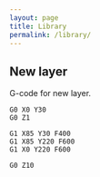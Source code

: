 ```yaml
---
layout: page
title: Library
permalink: /library/
---
```


## New layer

G-code for new layer.

```G0 Z10
G0 X0 Y30
G0 Z1

G1 X85 Y30 F400
G1 X85 Y220 F600
G1 X0 Y220 F600

G0 Z10
```
